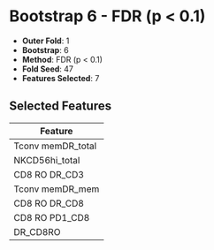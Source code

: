 # Bootstrap 6 - FDR (p < 0.1)

- **Outer Fold**: 1
- **Bootstrap**: 6
- **Method**: FDR (p < 0.1)
- **Fold Seed**: 47
- **Features Selected**: 7

## Selected Features

| Feature |
|---------|
| Tconv memDR_total |
| NKCD56hi_total |
| CD8 RO DR_CD3 |
| Tconv memDR_mem |
| CD8 RO DR_CD8 |
| CD8 RO PD1_CD8 |
| DR_CD8RO |
